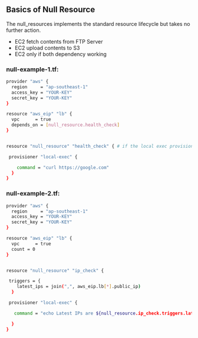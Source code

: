 ## Basics of Null Resource
The null_resources implements the standard resource lifecycle but takes no further action.
- EC2 fetch contents from FTP Server
- EC2 upload contents to S3
- EC2 only if both dependency working

### null-example-1.tf:
```sh
provider "aws" {
  region     = "ap-southeast-1"
  access_key = "YOUR-KEY"
  secret_key = "YOUR-KEY"
}

resource "aws_eip" "lb" {
  vpc      = true
  depends_on = [null_resource.health_check]
}


resource "null_resource" "health_check" { # if the local exec provisioner success, eip cn be created

 provisioner "local-exec" {

    command = "curl https://google.com"
  }
}
```

### null-example-2.tf:

```sh
provider "aws" {
  region     = "ap-southeast-1"
  access_key = "YOUR-KEY"
  secret_key = "YOUR-KEY"
}

resource "aws_eip" "lb" {
  vpc      = true
  count = 0
}


resource "null_resource" "ip_check" {

 triggers = {
    latest_ips = join(",", aws_eip.lb[*].public_ip)
  }

 provisioner "local-exec" {

   command = "echo Latest IPs are ${null_resource.ip_check.triggers.latest_ips} > sample.txt"

  }
}
```
